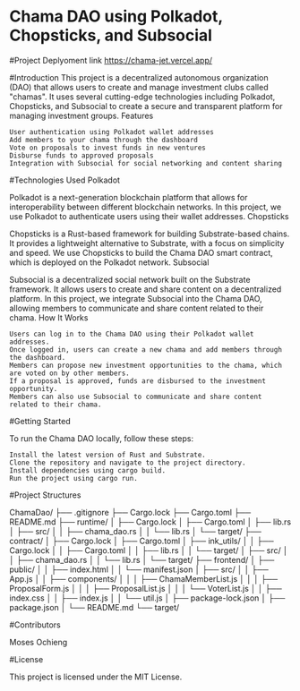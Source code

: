 # Chama DAO using Polkadot, Chopsticks, and Subsocial

#Project Deplyoment link 
https://chama-jet.vercel.app/

#Introduction
This project is a decentralized autonomous organization (DAO) that allows users to create and manage investment clubs called "chamas". It uses several cutting-edge technologies including Polkadot, Chopsticks, and Subsocial to create a secure and transparent platform for managing investment groups.
Features

    User authentication using Polkadot wallet addresses
    Add members to your chama through the dashboard
    Vote on proposals to invest funds in new ventures
    Disburse funds to approved proposals
    Integration with Subsocial for social networking and content sharing

#Technologies Used
Polkadot

Polkadot is a next-generation blockchain platform that allows for interoperability between different blockchain networks. In this project, we use Polkadot to authenticate users using their wallet addresses.
Chopsticks

Chopsticks is a Rust-based framework for building Substrate-based chains. It provides a lightweight alternative to Substrate, with a focus on simplicity and speed. We use Chopsticks to build the Chama DAO smart contract, which is deployed on the Polkadot network.
Subsocial

Subsocial is a decentralized social network built on the Substrate framework. It allows users to create and share content on a decentralized platform. In this project, we integrate Subsocial into the Chama DAO, allowing members to communicate and share content related to their chama.
How It Works

    Users can log in to the Chama DAO using their Polkadot wallet addresses.
    Once logged in, users can create a new chama and add members through the dashboard.
    Members can propose new investment opportunities to the chama, which are voted on by other members.
    If a proposal is approved, funds are disbursed to the investment opportunity.
    Members can also use Subsocial to communicate and share content related to their chama.

#Getting Started

To run the Chama DAO locally, follow these steps:

    Install the latest version of Rust and Substrate.
    Clone the repository and navigate to the project directory.
    Install dependencies using cargo build.
    Run the project using cargo run.
    
#Project Structures  

ChamaDao/
├── .gitignore
├── Cargo.lock
├── Cargo.toml
├── README.md
├── runtime/
│   ├── Cargo.lock
│   ├── Cargo.toml
│   ├── lib.rs
│   ├── src/
│   │   ├── chama_dao.rs
│   │   └── lib.rs
│   └── target/
├── contract/
│   ├── Cargo.lock
│   ├── Cargo.toml
│   ├── ink_utils/
│   │   ├── Cargo.lock
│   │   ├── Cargo.toml
│   │   ├── lib.rs
│   │   └── target/
│   ├── src/
│   │   ├── chama_dao.rs
│   │   └── lib.rs
│   └── target/
├── frontend/
│   ├── public/
│   │   ├── index.html
│   │   └── manifest.json
│   ├── src/
│   │   ├── App.js
│   │   ├── components/
│   │   │   ├── ChamaMemberList.js
│   │   │   ├── ProposalForm.js
│   │   │   ├── ProposalList.js
│   │   │   └── VoterList.js
│   │   ├── index.css
│   │   ├── index.js
│   │   └── util.js
│   ├── package-lock.json
│   ├── package.json
│   └── README.md
└── target/


#Contributors

   Moses Ochieng

#License

This project is licensed under the MIT License.
